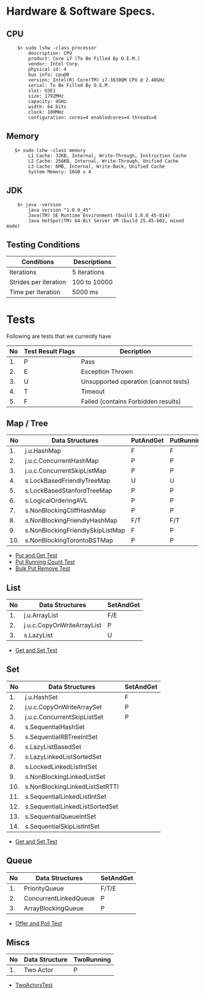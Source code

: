 # Hardware & Software Specs.

## CPU
```
    $> sudo lshw -class processor
        description: CPU
        product: Core i7 (To Be Filled By O.E.M.)
        vendor: Intel Corp.
        physical id: 4
        bus info: cpu@0
        version: Intel(R) Core(TM) i7-3630QM CPU @ 2.40GHz
        serial: To Be Filled By O.E.M.
        slot: U3E1
        size: 1792MHz
        capacity: 4GHz
        width: 64 bits
        clock: 100MHz
        configuration: cores=4 enabledcores=4 threads=8
```

## Memory
```
   $> sudo lshw -class memory
        L1 Cache: 32KB, Internal, Write-Through, Instruction Cache
        L2 Cache: 256KB, Internal, Write-Through, Unified Cache
        L3 Cache: 6MB, Internal, Write-Back, Unified Cache
        System Memory: 16GB x 4
```


## JDK
```
    $> java -version
        java version "1.8.0_45"
        Java(TM) SE Runtime Environment (build 1.8.0_45-b14)
        Java HotSpot(TM) 64-Bit Server VM (build 25.45-b02, mixed mode)
```

## Testing Conditions
Conditions                        | Descriptions
--------------------------------- | -------------
Iterations                        |  5 iterations
Strides per iteration             |  100 to 10000
Time per Iteration                |  5000 ms

# Tests
Following are tests that we currently have 

No   | Test Result Flags    |   Decription 
---- | -------------------- | -----------------------------------------------
1.   |    P                 |   Pass
2.   |    E                 |   Exception Thrown
3.   |    U                 |   Unsupported operation (cannot tests)
4.   |    T                 |   Timeout
5.   |    F                 |   Failed (contains Forbidden results)


## Map / Tree

No    | Data Structures                          |  PutAndGet  |  PutRunningCount  |  BulkPutRemove 
----- | ---------------------------------------- | ----------- | ----------------- | ---------------
1.    | j.u.HashMap                              |    F        |    F              |    F/T
2.    | j.u.c.ConcurrentHashMap                  |    P        |    P              |    P
3.    | j.u.c.ConcurrentSkipListMap              |    P        |    P              |    P
4.    | s.LockBasedFriendlyTreeMap               |    U        |    U              |    U
5.    | s.LockBasedStanfordTreeMap               |    P        |    P              |    P
6.    | s.LogicalOrderingAVL                     |    P        |    P              |    P
7.    | s.NonBlockingCliffHashMap                |    P        |    P              |    P
8.    | s.NonBlockingFriendlyHashMap             |    F/T      |    F/T            |    T
9.    | s.NonBlockingFriendlySkipListMap         |    F        |    P              |    F/T
10.   | s.NonBlockingTorontoBSTMap               |    P        |    P              |    T

- [Put and Get Test](results/map/PutAndGet_Test.md)
- [Put Running Count Test](results/map/PutRunningCount_Test.md)
- [Bulk Put Remove Test](results/map/BulkPutRemove_Test.md)

## List

No    | Data Structures                          |  SetAndGet  
----- | ---------------------------------------- | -----------
1.    | j.u.ArrayList                            |   F/E
2.    | j.u.c.CopyOnWriteArrayList               |   P
3.    | s.LazyList                               |   U

- [Get and Set Test](results/list/GetAndSet_Test.md)


## Set
No    | Data Structures                          |  SetAndGet  
----- | ---------------------------------------- | -----------
1.    | j.u.HashSet                              |   F
2.    | j.u.c.CopyOnWriteArraySet                |   P
3.    | j.u.c.ConcurrentSkipListSet              |   P
4.    | s.SequentialHashSet                      |
5.    | s.SequentialRBTreeIntSet                 |
6.    | s.LazyListBasedSet                       |
7.    | s.LazyLinkedListSortedSet                |
8.    | s.LockedLinkedListIntSet                 |
9.    | s.NonBlockingLinkedListSet               |
10.   | s.NonBlockingLinkedListSetRTTI           |
11.   | s.SequentialLinkedListIntSet             |
12.   | s.SequentialLinkedListSortedSet          |
13.   | s.SequentialQueueIntSet                  |
14.   | s.SequentialSkipListIntSet               |

- [Get and Set Test](results/set/GetAndSet_Test.md)

## Queue
No    | Data Structures                          |  SetAndGet  
----- | ---------------------------------------- | -----------
1.    | PriorityQueue                            |   F/T/E
2.    | ConcurrentLinkedQueue                    |   P
3.    | ArrayBlockingQueue                       |   P

- [Offer and Poll Test](results/queue/OfferAndPoll_Test.md)

## Miscs
No   |  Data Structure                           |  TwoRunning
---- | ----------------------------------------- | -------------
1.   |  Two Actor                                |   P

- [TwoActorsTest](results/misc/Actors_TwoRunning_Test.md)


